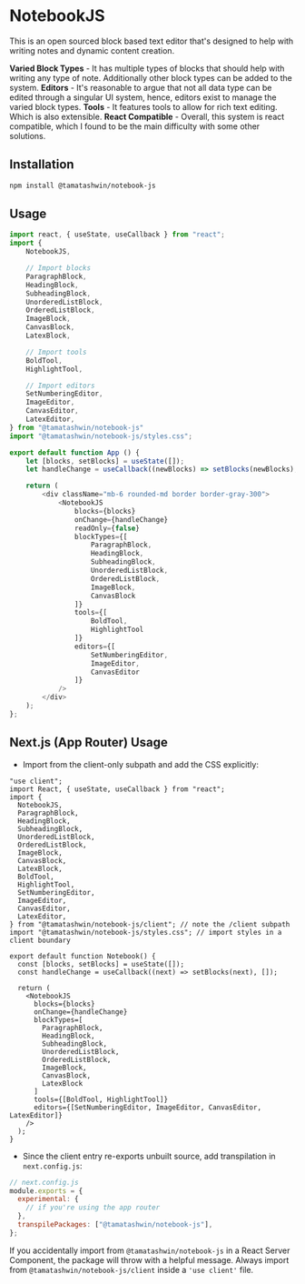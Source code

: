 # NotebookJS

This is an open sourced block based text editor that's designed to help with writing notes and dynamic content creation.

**Varied Block Types** - It has multiple types of blocks that should help with writing any type of note. Additionally other block types can be added to the system.
**Editors** - It's reasonable to argue that not all data type can be edited through a singular UI system, hence, editors exist to manage the varied block types.
**Tools** - It features tools to allow for rich text editing. Which is also extensible.
**React Compatible** - Overall, this system is react compatible, which I found to be the main difficulty with some other solutions.

## Installation
```bash
npm install @tamatashwin/notebook-js
```

## Usage
```javascript
import react, { useState, useCallback } from "react";
import {
    NotebookJS,

    // Import blocks
    ParagraphBlock,
    HeadingBlock,
    SubheadingBlock,
    UnorderedListBlock,
    OrderedListBlock,
    ImageBlock,
    CanvasBlock,
    LatexBlock,

    // Import tools
    BoldTool,
    HighlightTool,

    // Import editors
    SetNumberingEditor,
    ImageEditor,
    CanvasEditor,
    LatexEditor,
} from "@tamatashwin/notebook-js"
import "@tamatashwin/notebook-js/styles.css";

export default function App () {
    let [blocks, setBlocks] = useState([]);
    let handleChange = useCallback((newBlocks) => setBlocks(newBlocks), []);

    return (
        <div className="mb-6 rounded-md border border-gray-300">
            <NotebookJS
                blocks={blocks}
                onChange={handleChange}
                readOnly={false}
                blockTypes={[
                    ParagraphBlock,
                    HeadingBlock,
                    SubheadingBlock,
                    UnorderedListBlock,
                    OrderedListBlock,
                    ImageBlock,
                    CanvasBlock
                ]}
                tools={[
                    BoldTool,
                    HighlightTool
                ]}
                editors={[
                    SetNumberingEditor,
                    ImageEditor,
                    CanvasEditor
                ]}
            />
        </div>
    );
};
```

## Next.js (App Router) Usage

- Import from the client-only subpath and add the CSS explicitly:

```tsx
"use client";
import React, { useState, useCallback } from "react";
import {
  NotebookJS,
  ParagraphBlock,
  HeadingBlock,
  SubheadingBlock,
  UnorderedListBlock,
  OrderedListBlock,
  ImageBlock,
  CanvasBlock,
  LatexBlock,
  BoldTool,
  HighlightTool,
  SetNumberingEditor,
  ImageEditor,
  CanvasEditor,
  LatexEditor,
} from "@tamatashwin/notebook-js/client"; // note the /client subpath
import "@tamatashwin/notebook-js/styles.css"; // import styles in a client boundary

export default function Notebook() {
  const [blocks, setBlocks] = useState([]);
  const handleChange = useCallback((next) => setBlocks(next), []);

  return (
    <NotebookJS
      blocks={blocks}
      onChange={handleChange}
      blockTypes=[
        ParagraphBlock,
        HeadingBlock,
        SubheadingBlock,
        UnorderedListBlock,
        OrderedListBlock,
        ImageBlock,
        CanvasBlock,
        LatexBlock
      ]
      tools={[BoldTool, HighlightTool]}
      editors={[SetNumberingEditor, ImageEditor, CanvasEditor, LatexEditor]}
    />
  );
}
```

- Since the client entry re-exports unbuilt source, add transpilation in `next.config.js`:

```js
// next.config.js
module.exports = {
  experimental: {
    // if you're using the app router
  },
  transpilePackages: ["@tamatashwin/notebook-js"],
};
```

If you accidentally import from `@tamatashwin/notebook-js` in a React Server Component, the package will throw with a helpful message. Always import from `@tamatashwin/notebook-js/client` inside a `'use client'` file.

